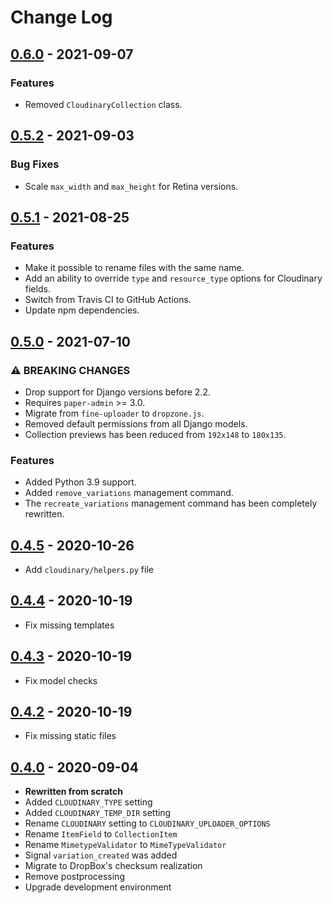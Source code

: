 # Change Log

## [0.6.0](https://github.com/dldevinc/paper-uploads/tree/v0.6.0) - 2021-09-07
### Features
- Removed `CloudinaryCollection` class.

## [0.5.2](https://github.com/dldevinc/paper-uploads/tree/v0.5.2) - 2021-09-03
### Bug Fixes
- Scale `max_width` and `max_height` for Retina versions.

## [0.5.1](https://github.com/dldevinc/paper-uploads/tree/v0.5.1) - 2021-08-25
### Features
- Make it possible to rename files with the same name.
- Add an ability to override `type` and `resource_type` options for Cloudinary fields.
- Switch from Travis CI to GitHub Actions.
- Update npm dependencies.

## [0.5.0](https://github.com/dldevinc/paper-uploads/tree/v0.5.0) - 2021-07-10
### ⚠ BREAKING CHANGES
- Drop support for Django versions before 2.2.
- Requires `paper-admin` >= 3.0.
- Migrate from `fine-uploader` to `dropzone.js`.
- Removed default permissions from all Django models.
- Collection previews has been reduced from `192x148` to `180x135`.
### Features
- Added Python 3.9 support.
- Added `remove_variations` management command.
- The `recreate_variations` management command has been completely rewritten.

## [0.4.5](https://github.com/dldevinc/paper-uploads/tree/v0.4.5) - 2020-10-26
- Add `cloudinary/helpers.py` file

## [0.4.4](https://github.com/dldevinc/paper-uploads/tree/v0.4.4) - 2020-10-19
- Fix missing templates

## [0.4.3](https://github.com/dldevinc/paper-uploads/tree/v0.4.3) - 2020-10-19
- Fix model checks

## [0.4.2](https://github.com/dldevinc/paper-uploads/tree/v0.4.2) - 2020-10-19
- Fix missing static files

## [0.4.0](https://github.com/dldevinc/paper-uploads/tree/v0.4.0) - 2020-09-04
- **Rewritten from scratch**
- Added `CLOUDINARY_TYPE` setting
- Added `CLOUDINARY_TEMP_DIR` setting
- Rename `CLOUDINARY` setting to `CLOUDINARY_UPLOADER_OPTIONS`
- Rename `ItemField` to `CollectionItem`
- Rename `MimetypeValidator` to `MimeTypeValidator`
- Signal `variation_created` was added
- Migrate to DropBox's checksum realization
- Remove postprocessing
- Upgrade development environment
